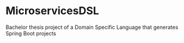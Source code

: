 # MicroservicesDSL
Bachelor thesis project of a Domain Specific Language that generates Spring Boot projects
